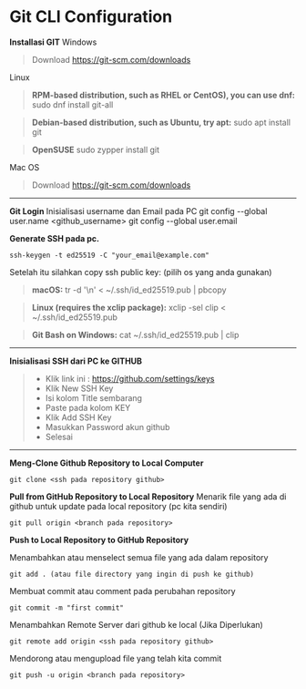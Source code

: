 # Git CLI Configuration

**Installasi GIT**
Windows
> Download https://git-scm.com/downloads

Linux
    
> **RPM-based distribution, such as RHEL or CentOS), you can use dnf:**
sudo dnf install git-all

> **Debian-based distribution, such as Ubuntu, try apt:**
sudo apt install git

> **OpenSUSE**
sudo zypper install git

Mac OS
> Download https://git-scm.com/downloads

---


**Git Login**
Inisialisasi username dan Email pada PC
    git config --global user.name <github_username>
    git config --global user.email <email yang digunakan pada username>

**Generate SSH pada pc.**

    ssh-keygen -t ed25519 -C "your_email@example.com"

Setelah itu silahkan copy ssh public key: (pilih os yang anda gunakan)

> **macOS:**
tr -d '\n' < ~/.ssh/id_ed25519.pub | pbcopy

> **Linux (requires the xclip package):**
xclip -sel clip < ~/.ssh/id_ed25519.pub

> **Git Bash on Windows:**
cat ~/.ssh/id_ed25519.pub | clip

---

**Inisialisasi SSH dari PC ke GITHUB**
> - Klik link ini : https://github.com/settings/keys
> - Klik New SSH Key
> - Isi kolom Title sembarang
> - Paste pada kolom KEY
> - Klik Add SSH Key
> - Masukkan Password akun github
> - Selesai

---

**Meng-Clone Github Repository to Local Computer**
    
    git clone <ssh pada repository github>

**Pull from GitHub Repository to Local Repository**
Menarik file yang ada di github untuk update pada local repository (pc kita sendiri)

    git pull origin <branch pada repository>

**Push to Local Repository to GitHub Repository**

Menambahkan atau menselect semua file yang ada dalam repository

    git add . (atau file directory yang ingin di push ke github)

Membuat commit atau comment pada perubahan repository

    git commit -m "first commit"

Menambahkan Remote Server dari github ke local (Jika Diperlukan)

    git remote add origin <ssh pada repository github>

Mendorong atau mengupload file yang telah kita commit
    
    git push -u origin <branch pada repository>
